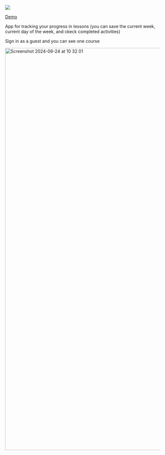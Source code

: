<a href="https://codeclimate.com/github/evgeniya-osmakova/courseTracking/maintainability"><img src="https://api.codeclimate.com/v1/badges/4b47d30f25e48c4e4931/maintainability" /></a>

<a href="https://course-tracking.vercel.app"/>Demo</a>

App for tracking your progress in lessons (you can save the current week, current day of the week, and ckeck completed activities)


Sign in as a guest and you can see one course

<img width="1308" alt="Screenshot 2024-06-24 at 10 32 01" src="https://github.com/evgeniya-osmakova/courseTracking/assets/5876576/d7b4d5b1-40c4-400c-8bdf-f71ad79c7c7c">
